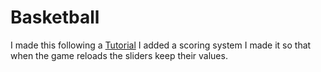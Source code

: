 # Basketball
I made this following a [Tutorial](https://youtu.be/1bL0klMKgjg) 
I added a scoring system 
I made it so that when the game reloads the sliders keep their values. 
